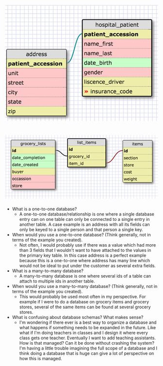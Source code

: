 
# ![Release 2: Create a One-to-one Schema](imgs/release2.png)  
# ![Release 4: Refactor](imgs/release4.png)  


- What is a one-to-one database?
	- A one-to-one database/relationship is one where a single database entry can on one table can only be connected to a single entry in another table. A case example is an address with all its fields can only be keyed to a single person and that person a single key. 
- When would you use a one-to-one database? (Think generally, not in terms of the example you created).
	- Not often, I would probably use if there was a value which had more than 3 fields that I wouldn't want to have attached to the values in the primary key table. In this case address is a perfect example because this is a one-to-one where address has many line which would not be ideal to put under the customer as several extra fields. 
- What is a many-to-many database?
	- A many-to-many database is one where several ids of a table can attach to multiple ids in another table. 
- When would you use a many-to-many database? (Think generally, not in terms of the example you created).
	- This would probably be used most often in my perspective. For example if I were to do a database on grocery items and grocery stores, several of the same items can be found at several grocery stores.
- What is confusing about database schemas? What makes sense?
	- I'm wondering if there ever is a best way to organize a database and what happens if something needs to be expanded in the future. Like what if I'm doing teachers in classes and I design it where every class gets one teacher. Eventually I want to add teaching assistants. How is that managed? Can it be done without crashing the system?
	I'm having a little trouble imagining the full scope of a database and I think doing a database that is huge can give a lot of perspective on how this is managed. 